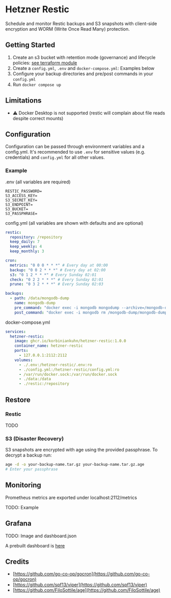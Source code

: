 # Hetzner Restic

Schedule and monitor Restic backups and S3 snapshots with client-side encryption and WORM (Write Once Read Many) protection.

## Getting Started

1. Create an s3 bucket with retention mode (governance) and lifecycle policies: [see terraform module](terraform)
2. Create a `config.yml`, `.env` and `docker-compose.yml`: Examples below
3. Configure your backup directories and pre/post commands in your `config.yml`
4. Run `docker compose up`

## Limitations

- ⚠️ Docker Desktop is not supported (restic will complain about file reads despite correct mounts)

## Configuration

Configuration can be passed through environment variables and a config.yml. It's recommended to use `.env` for sensitive values (e.g. credentials) and `config.yml` for all other values.

### Example

.env (all variables are required)

```env
RESTIC_PASSWORD=
S3_ACCESS_KEY=
S3_SECRET_KEY=
S3_ENDPOINT=
S3_BUCKET=
S3_PASSPHRASE=
```

config.yml (all variables are shown with defaults and are optional)

```yaml
restic:
  repository: /repository
  keep_daily: 7
  keep_weekly: 4
  keep_monthly: 3

cron:
  metrics: "0 0 0 * * *" # Every day at 00:00
  backup: "0 0 2 * * *" # Every day at 02:00
  s3: "0 1 2 * * *" # Every Sunday 02:01
  check: "0 2 2 * * *" # Every Sunday 02:01
  prune: "0 3 2 * * *" # Every Sunday 02:03

backups:
  - path: /data/mongodb-dump
    name: mongodb-dump
    pre_command: "docker exec -i mongodb mongodump --archive=/mongodb-dump/mongodb-dump.archive"
    post_command: "docker exec -i mongodb rm /mongodb-dump/mongodb-dump.archive"
```

docker-compose.yml

```yaml
services:
  hetzner-restic:
    image: ghcr.io/korbiniankuhn/hetzner-restic:1.0.0
    container_name: hetzner-restic
    ports:
      - 127.0.0.1:2112:2112
    volumes:
      - ./.env:/hetzner-restic/.env:ro
      - ./config.yml:/hetzner-restic/config.yml:ro
      - /var/run/docker.sock:/var/run/docker.sock
      - ./data:/data
      - ./restic:/repository
```

## Restore

### Restic

TODO

### S3 (Disaster Recovery)

S3 snapshots are encrypted with age using the provided passphrase. To decrypt a backup run:

```bash
age -d -o your-backup-name.tar.gz your-backup-name.tar.gz.age
# Enter your passphrase
```

## Monitoring

Prometheus metrics are exported under localhost:2112/metrics

TODO: Example

## Grafana

TODO: Image and dashboard.json

A prebuilt dashboard is [here](dashboard.json)

## Credits

- [https://github.com/go-co-op/gocron](https://github.com/go-co-op/gocron)
- [https://github.com/spf13/viper](https://github.com/spf13/viper)
- [https://github.com/FiloSottile/age](https://github.com/FiloSottile/age)

